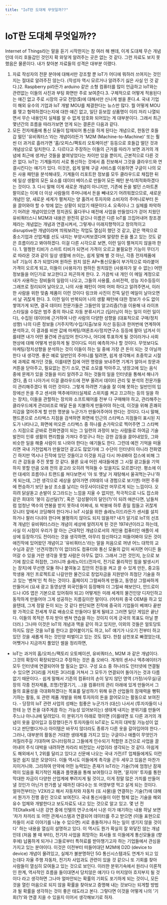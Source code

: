 ```yaml
---
title: "IoT란 도대체 무엇일까??"
---
```

# IoT란 도대체 무엇일까??

Internet of Things라는 말을 듣기 시작한지는 참 여러 해 짼데, 이게 도대체 무슨 개념인데 이리 호들갑인 것인지 확 와닿게 알려주는 곳은 없는 것 같다. 그런 자료도 보지 못했음은 물론이다.
내가 찾아본 자료들의 성격은 대부분 이랬다.
1. 자료 작성자의 전문 분야에 대해서만 강조할 뿐 IoT가 어디에 뭐하러 쓰여지는 것인지는 절대로 알려주진 않는다. (작성자 역시 모르거나 알려주기 싫은 사실 인 것 같다.)2. Raspberry pi라든가 arduino 같은 소형 컴퓨터를 많이 언급하고 IoT와는 관련없는 이들의 사진과 부팅 화면만 주로 보여준다.3. 구체적으로 어떻게 적용된다는 얘긴 없고 주로 시장의 규모 전망($)에 대해서만 신나게 썰을 푼다.4. 국내 기업이 해외 유수의 기업과 IoT 개발 MOU를 체결한다는 뉴스만 많다. 뭘 어떻게 MOU를 맺고 협력하겠다는지에 대한 얘긴 없고, 일단 듣보잡 상품명이 이리 저리 나열되면서 무슨 내용인지 실체를 알 수 없게 암호화 되어있는 게 대부분이다.
그래서 최근 몇년간의 흐름을 따라가보면 얻게 되는 결론은 다음과 같다.
1. 모든 전자제품에 통신 모듈이 탑재되어 통신을 하게 된다는 개념으로, 한동안 호들갑 떨던 '유비쿼터스'라는 개념이라든가 'M2M (Machine-to-Machine)' 또는 훨씬 더 과거로 흘러가면 '홈/오피스/팩토리 오토메이션' 등등으로 호들갑 떨던 것과 개념상으로 일치한다. 2. 다르다고 주장하는 이들의 근거를 따라가 보면 과거의 개념에 최근에 생겨난 것들을 붙여넣었다는 차이만 있을 뿐이지, 근본적으로 다른 것은 없다. IoT는 기계들끼리 서로 통신하는 것에서 좀 진보해서 그것을 클라우드와 연결시킨다는 얘기가 있다. 이것은, 쉽게 말해 구글 서비스를 이용하면 구글이 나의 모든 사용 패턴을 분석해내듯, 기계들이 리포트한 정보를 모두 클라우드로 채집한 뒤에 일상 생활의 모든 요소를 데이터 베이스로 만들어 모든 패턴 분석/최적화하겠다는 것이다. 3. 다시 말해 이게 새로운 개념이 아니지만, 기존에 돈을 벌던 스마트폰 팔이로는 이제 더 이상 사람들의 주머니에서 돈을 빼내오기 어려워졌으므로, 새로운 개념인 양, 새로운 세계가 펼쳐지는 양 홀려서 투자자와 소비자의 주머니로부터 돈을 끌어와야 할 수 밖에 없는 상황이 되었기 때문이다.4. 오죽이나 그 실체를 파악하기 어려운 개념이었으면 정치권도 옳다꾸나 예전에 사업을 만들었다가 걷어 치웠던 유비쿼터스니 M2M과 내용은 완전히 같으나 이름은 다른 IoT를 끄집어내어 창조경제라는 개념없는 개념과 연결시켜서, 그렇게나 미래지향적이고 창의적이고 disruptive한 개념이라며 띄워보려는 작업도 열심히 했던 것 같고, 같은 맥락으로 중소기업과 산업계를 선도 내지는 부양시켜보겠다며 알량한 돈을 풀고 있는 것도 같은 흐름이라고 봐야하겠다.
이걸 다른 시각으로 보면, 이런 일이 펼쳐지지 않을까 한다. 1. 멀쩡한 티비가 스마트 티비가 되면서 가격이 오르고 불필요한 기능이 무더기로 따라온 것과 같이 일상 생활에 쓰이는, 쉽게 말해 별 것 아닌, 각종 전자제품에 IoT 기능이 추가 되었다며 원하든 원치 않든 AP+통신모듈이 부가적으로 따라붙어 가격이 오르게 되고, 이들이 (사용자가) 원하든 원치않든 (사용자가 알 수 없는) 어떤 정보들을 어딘가로 보고한다고 피곤하게 한다. 2. 가끔씩 내 개인 이 메일 계정으로 내가 사용하는 장비들의 일람이 나오고, 그들의 사용률, 소비전력, 성능 지수등등이 그래프로 정리되어 날아오고, 나의 사용 패턴이 어떠 어떠 하다고 알려주면서, 이러한 사람을 위한 맞춤 제품이 이런 것이다 링크와 사진이 잔뜩 달린 메일이 날아오면서 날 귀찮게 한다. 3. 이런 일이 반복되어 나의 생활 패턴에 대한 정보가 수도 없이 쌓여가게 되면, 결국 데이터 전문가들은 그들만의 알고리즘(?)을 이용해 내 라이프 스타일을 수많은 범주 중의 하나로 자동 분류시키고 (딥러닝이 하는 일이 이런 일이다), 수집된 데이터에 근거하여 나란 사람의 다양한 성향을 (대표적으로 구매/정치 성향) 나의 다른 정보들 (거주지역/수입/지출/보유 자산 등등)과 한꺼번에 연계하여 분석하고, 이 결과를 비싼 값에 마케팅/여론조사/정치연구소 등등에 팔아 넘겨서 이를테면 내가 어떤 물건에 관심있어 한다거나, 어디에 투표하게 될 것이라거나 사회현상에 대해 어떻게 반응하게 될 것이다도 미리 예측하거나 할 것이다. 무엇보다도 마케팅/정치성향을 분석하는 것이 이들이 하는 일 중에 가장 큰 돈이 되는 것 아닐까 한다 내 생각엔.
좋은 예로 일반인의 주머니를 털려면, 쉽게 생각해서 초중학교 시절에 과제로 해가던 것들, 이를테면 집에 어떤 명령을 보내주면 기계가 알아서 창문과 커튼을 닫아주고, 필요없는 전기 소모, 연료 소모를 막아주고, 냉장고에 있는 음식 중에 문제가 있을 것들을 미리 알려주고 하는 것들의 일을 인터넷을 통해서 해나가겠다, 좀 더 나아가서 이걸 클라우드에 전부 올려서 데이터 관리 및 분석의 전문가들이 관리해주겠다 뭐 이런 것이다. 그렇게 하려면 기술을 잘 이해 못하는 일반인의 입장에선 돈을 주고 센서와 엑추에이터(실제로 스위치를 켜고 끄고하는 등의 일을 하는 장치), 이들을 관할하는 장치와 소프트웨어를 전부 다 구매해야 하고, 관리해주는 클라우드에게 관리비조로 매달 돈을 지불하게 만들어야 하는데, 이것을 위해 흔쾌히 지갑을 열어주게 할 만한 명분을 누군가가 만들어주어야 한다는 것이다. 
다시 말해, 핸드폰으로 스타벅스 지점을 검색하면 화면에 인근의 스타벅스 지점들이 표시된 지도가 나타나고, 화면에 떠오른 스타벅스 중 하나를 손가락으로 찍어주면 그 스타벅스 지점으로 곧바로 전화연결이 되는 그 일련의 과정이 보는 사람들로 하여금 기술 발전이 인류 생활의 편리함을 가져다 주었구나 하는 강한 감동을 끌어내었듯, 그와 비슷한 일을 해줄 사람이 또 나와야 한다는 얘기들도 한다. 그런데 예전 기억을 떠올리면 국내 가전업체가 만들었던 광고도 많았기에 그 수단이 인터넷이 아니라 전화였긴 하지만 역시나 진작에 있던 것들이고 이것을 지금 다시 꺼내봐야 잡스에 비해 그리 큰 감동을 주진 못할 것 같다. 물론 요새 어린 세대들에겐 그 시절 광고들을 기억하지 못할 만큼 오래 전의 광고라 오히려 먹혀들 수 있을지도 모르겠다만.
평소에 이런 대세의 흐름이나 트랜드를 쳐다보면서 '아 또 옛날 거 재탕해서 울궈먹는구나'하게 되는데, 그런 생각으로 세상을 살아가면 (여태의 내 경험으로 보기엔) 어떤 주류에 편승하기 보단 늘상 조소를 날리는 아웃사이더로만 머무르게 되는 느낌이다. 오히려 닭살돋고 손발이 오그라드는 느낌을 지울 수 없지만, 적극적으로 나도 잡스와 같은 희대의 '봉이 김선달(?)', 혹은 '감성팔이의 달인(?)'이 되려 애쓴다면, 남들처럼 엄청난 액수의 연봉을 받지 못하네 어쩌네, 또 박봉에 하루 종일 힘들고 귀찮게 모니터 앞에서 코딩해야 한다거나 IoT 시설을 위한 솔레노이드라든가 센서를 설치하거나 팔러 다녀야 한다며 불평하지 않아도 되지 않을까?
내가 알기로 IoT의 선조격 개념인 유비쿼터스라는 개념이 세상에 알려지게 된 것은 1974년이라고 하는데, 사실 이 시점이 우리가 잘 아는 근대적인 개념으로서의 개인용 컴퓨터인 애플이 세상에 등장하기도 전이라는 것을 생각하면, 아무리 참신하다고 떠들어봐야 모든 것이 애진작에 있어왔던 개념이고 '유비쿼터스'라는 말을 처음으로 꺼낸 어느 대학의 교수님과 같은 '선견지명(?)'이 없더라도 컴퓨터와 통신 모듈의 값이 싸지면 어디든 들어갈 수 있을 거란 생각을 못할 사람은 아무도 없다. 
그래서 그런 것인지, 눈으로 보기에 참으로 허접한, 그러니까 솔레노이드(전자석, 전기로 물리적인 힘을 발생시키는 장치)에 무선랜 모듈 하나 붙여놓고 집안의 전등을 켜고 끌 수 있게 만든, 중고등학생용 개인 프로젝트로 나갈만한 물건으로 창업자금을 지원받아 최첨단 기술을 하고 있는 '벤쳐'인 척 하는 것이다. 홈페이지 그럴싸하게 만들고, 동영상 그럴싸하게 만들어서 (요새 광고 동영상엔 외국인들이 등장해야 더 그럴싸 해보인다, 안드로이드나 iOS 앱은 기본으로 있어줘야 되고) 어떻게든 미래 세계의 물건인양 디자인하고 동작하게 만들어야 그게 성공하는 지름길이란 말이다. (어차피 중국 OEM을 하고 있을텐데, 그게 정말 돈이 되는 것 같다 판단되면 진작에 중국의 기업들이 베껴다 끝판왕 가격으로 전세계 무료 배송으로 만들어다 팔게 될테고 그러면 일단 게임은 끝난다. 이들의 목적은 투자 받아 벤쳐 연습을 하는 것이지 이게 긍국의 목표도 아닐 뿐더러.)
그나마 이것은 IoT의 개념과 맥을 같이 하고 있지만, 이외의 것들은 얼토당토하지도 않은 것을 IoT를 한다고 끌어붙이기도 하고, IoT 얘기가 나오기 전부터 하고 있던 것을 새롭게 하는 것인양 떠벌이고 있는 것도 많다.
한참 삼천포로 빠졌었는데, 어쨋거나 지금까지 풀었던 썰을 정리하면,
- IoT는 과거의 홈/오피스/팩토리 오토메이션, 유비쿼터스, M2M 과 같은 개념이다. 그것의 확장이 확장되었다고 주장하는 것은 좀 오바다. 개개의 센서나 엑추에이터가 모두 인터넷에 연결되어야 할 필요는 없다. 구성 요소 중 하나라도 인터넷에 연결될 수 있으면 2다리를 거치든 3다리를 거쳐서 그 모두가 연결되어 돌아가는 것과 다름없기 때문이다.- 쉽게 말해서 기존의 컴퓨터의 손이 닿지 않던 영역 (가정/사무실/공장의 각종 전자제품, 조명/전열기기, ...)을 컴퓨터의 관리 아래에 있게 만들어서 그들의 효율성을 극대화하겠다는 목표를 달성하기 위해 유관 산업들의 잠재력을 뻥튀기하는 활동, 또 관련 제품 개발을 위해 투자자의 돈을 끌어모으는 활동으로 보여진다. - 당장의 IoT 관련 사업의 성패는 힘좋은 누군가가 (대신) 나서서 (투자자들이 나한테 눈 먼 돈을 대주게끔 하는 가능성 있어보이는) 생태계 내지는 분위기를 만들어주느냐 아니냐에 달려있다. 이 분위기가 아래로 꺾이면 (이를테면 또 다른 과거의 개념이 옷을 갈아입고 등장했다든가 투자자들이 IoT로는 도저히 대박칠 가능성이 없다고 판단했다거나) 아이템은 바꾸지 않더라도 종류가 다른 옷을 갈아입어야 한다.- 그러나, 대부분의 활동은 거대한 생태계를 가지고 있는 구글이나 애플이 무엇인가 저질러주길 기대하며 모니터링하고 그들에게 인수되기 적합한 조건으로 사업을 끌어내어 주식 대박을 내려하면 차라리 비전있는 사업이라 생각되는 것 같다. 아쉽게도 해외에서 1, 2위를 달리고 있다고 신문에 나오는 국내 가전/IT 업체들에게도 이런 일은 쉽지 않은 모양이다. 이들 역시도 이들에게 촉각을 곤두 세우고 있음은 마찬가지이거니와.
그리하여 만약에 어떤 능력있는 존재가 IoT라는 기술(?)에 엄청난 잠재력이 있음을 획기적인 제품과 플랫폼을 통해 보여줬다고 하면, '묻지마' 투자를 통한 막대한 자금이 다양한 산업계에 뿌려지게 될 것이고, 이게 정말 많은 가치를 만들어낼 것인가 아닌가 판가름 날 때까진 대다수는 또 어영부영 먹고 살게 되는 것이다.
얼마전부터는 V2X라고 해서 자동차와 자동차 (또 사물)을 연결하는 기술(?)에 대해서 뭔가가 진행 중인 것으로 보여진다. 국내 통신사들이 이런 형체 없는 기술을 해외 유수 업체와 개발한다고 보도자료도 내고 있는 것으로 알고 있고. 몇 년 전 TEDtalks에 나온 강연 중에 인텔의 연구소에서 나온 이가 얘기하는 내용 하날 보면 '차가 차끼리 또 어떤 관제시스템과 연결되어 데이터를 주고 받으면 (이들 표현으로 차들이 서로 이야기를 나눌 수 있으면) 서로 충돌하거나 하는 일이 생기지 않을 것이다' 하는 내용을 열심히 설명하고 있다. 이 역시도 뭔가 확실히 잘 와닿진 않는 개념인데 (처음 볼 때 부터), 전기차 사업을 희망하는 회사들 또 이들에게 통신모듈을 (향후에) 납품하게 되거나 그들로부터 특허료를 받아챙기고자 하는 기업들에서 관심을 가지고 있는 분야이다. 
이것은 이전부터 떠들어대던 M2M에 D2D (device to device) 개념이 물려있고, 실체가 불분명하던 5G 통신시스템과도 연계가 되고 있는데다 자율 주행 자동차, 전기차 사업과도 관련이 있을 것 같으니 또 기회를 찾아 사람들이 열심히 모여들고 있는 것으로 보인다. 
이러한 분위기속에서 원리나 이론적인 한계, 역사적인 흐름을 들이대면서 당치않은 얘기다 다 머지않아 흐지부지 될 것이다 라고 생각하면 그나마 얼마안되는 확률의 기회도 포기하게 되는 것이니, 모든 것을 열린 마음으로 되지 않을 확률을 찾아보고 증명해 내는 것보다는 되게할 방법과 될 확률을 생각하는 것이 좋은 태도라고 본다. 그렇다면 이것을 어떻게 나의 '기회(?)'와 연결 지을 수 있을지 이어서 생각해보기로 하자.





